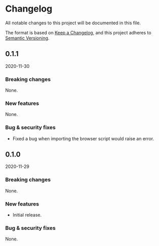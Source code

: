 # Changelog

All notable changes to this project will be documented in this file.

The format is based on [Keep a Changelog](https://keepachangelog.com/en/1.0.0/),
and this project adheres to [Semantic Versioning](https://semver.org/spec/v2.0.0.html).

## 0.1.1

2020-11-30

### Breaking changes

None.

### New features

None.

### Bug & security fixes

- Fixed a bug when importing the browser script would raise an error.


## 0.1.0 

2020-11-29

### Breaking changes

None.

### New features

- Initial release.

### Bug & security fixes

None.
